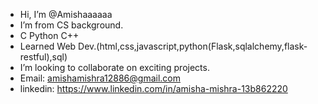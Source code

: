 - Hi, I’m @Amishaaaaaa
- I’m from CS background.
- C Python C++ 
- Learned Web Dev.(html,css,javascript,python(Flask,sqlalchemy,flask-restful),sql)
- I’m looking to collaborate on exciting projects.
- Email: amishamishra12886@gmail.com 
- linkedin: https://www.linkedin.com/in/amisha-mishra-13b862220

<!---
Amishaaaaaa/Amishaaaaaa is a ✨ special ✨ repository because its `README.md` (this file) appears on your GitHub profile.
You can click the Preview link to take a look at your changes.
--->

